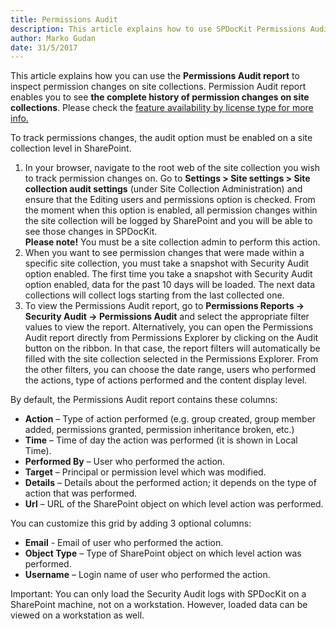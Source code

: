 ```yaml
---
title: Permissions Audit
description: This article explains how to use SPDocKit Permissions Audit report to track who made certain permissions changes, when and on which securable object that specific action has been performed.
author: Marko Gudan
date: 31/5/2017
---
```


This article explains how you can use the __Permissions Audit report__ to inspect permission changes on site collections. Permission Audit report enables you to see __the complete history of permission changes on site collections__. Please check the [feature availability by license type for more info.](https://www.spdockit.com/orders)

To track permissions changes, the audit option must be enabled on a site collection level in SharePoint.

1. In your browser, navigate to the root web of the site collection you wish to track permission changes on. Go to __Settings > Site settings > Site collection audit settings__ (under Site Collection Administration) and ensure that the Editing users and permissions option is checked. From the moment when this option is enabled, all permission changes within the site collection will be logged by SharePoint and you will be able to see those changes in SPDocKit.  
__Please note!__ You must be a site collection admin to perform this action.
1. When you want to see permission changes that were made within a specific site collection, you must take a snapshot with Security Audit option enabled. The first time you take a snapshot with Security Audit option enabled, data for the past 10 days will be loaded. The next data collections will collect logs starting from the last collected one.
1. To view the Permissions Audit report, go to __Permissions Reports -> Security Audit -> Permissions Audit__ and select the appropriate filter values to view the report. Alternatively, you can open the Permissions Audit report directly from Permissions Explorer by clicking on the Audit button on the ribbon. In that case, the report filters will automatically be filled with the site collection selected in the Permissions Explorer. 
From the other filters, you can choose the date range, users who performed the actions, type of actions performed and the content display level.  

By default, the Permissions Audit report contains these columns:  

* __Action__ – Type of action performed (e.g. group created, group member added, permissions granted, permission inheritance broken, etc.)  
* __Time__ – Time of day the action was performed (it is shown in Local Time).  
* __Performed By__ – User who performed the action.  
* __Target__ – Principal or permission level which was modified.  
* __Details__ – Details about the performed action; it depends on the type of action that was performed.  
* __Url__ – URL of the SharePoint object on which level action was performed.  

You can customize this grid by adding 3 optional columns:  
* __Email__ - Email of user who performed the action.  
* __Object Type__ – Type of SharePoint object on which level action was performed.  
* __Username__ – Login name of user who performed the action.  

Important: You can only load the Security Audit logs with SPDocKit on a SharePoint machine, not on a workstation. However, loaded data can be viewed on a workstation as well. 
